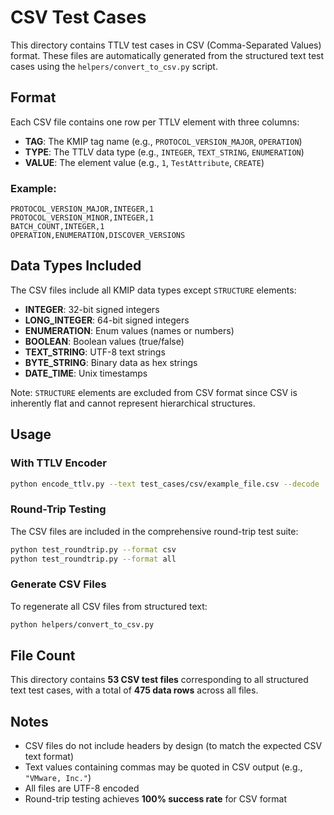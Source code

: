# CSV Test Cases

This directory contains TTLV test cases in CSV (Comma-Separated Values) format. These files are automatically generated from the structured text test cases using the `helpers/convert_to_csv.py` script.

## Format

Each CSV file contains one row per TTLV element with three columns:
- **TAG**: The KMIP tag name (e.g., `PROTOCOL_VERSION_MAJOR`, `OPERATION`)
- **TYPE**: The TTLV data type (e.g., `INTEGER`, `TEXT_STRING`, `ENUMERATION`)
- **VALUE**: The element value (e.g., `1`, `TestAttribute`, `CREATE`)

### Example:
```csv
PROTOCOL_VERSION_MAJOR,INTEGER,1
PROTOCOL_VERSION_MINOR,INTEGER,1
BATCH_COUNT,INTEGER,1
OPERATION,ENUMERATION,DISCOVER_VERSIONS
```

## Data Types Included

The CSV files include all KMIP data types except `STRUCTURE` elements:
- **INTEGER**: 32-bit signed integers
- **LONG_INTEGER**: 64-bit signed integers
- **ENUMERATION**: Enum values (names or numbers)
- **BOOLEAN**: Boolean values (true/false)
- **TEXT_STRING**: UTF-8 text strings
- **BYTE_STRING**: Binary data as hex strings
- **DATE_TIME**: Unix timestamps

Note: `STRUCTURE` elements are excluded from CSV format since CSV is inherently flat and cannot represent hierarchical structures.

## Usage

### With TTLV Encoder
```bash
python encode_ttlv.py --text test_cases/csv/example_file.csv --decode
```

### Round-Trip Testing
The CSV files are included in the comprehensive round-trip test suite:
```bash
python test_roundtrip.py --format csv
python test_roundtrip.py --format all
```

### Generate CSV Files
To regenerate all CSV files from structured text:
```bash
python helpers/convert_to_csv.py
```

## File Count
This directory contains **53 CSV test files** corresponding to all structured text test cases, with a total of **475 data rows** across all files.

## Notes
- CSV files do not include headers by design (to match the expected CSV text format)
- Text values containing commas may be quoted in CSV output (e.g., `"VMware, Inc."`)
- All files are UTF-8 encoded
- Round-trip testing achieves **100% success rate** for CSV format
